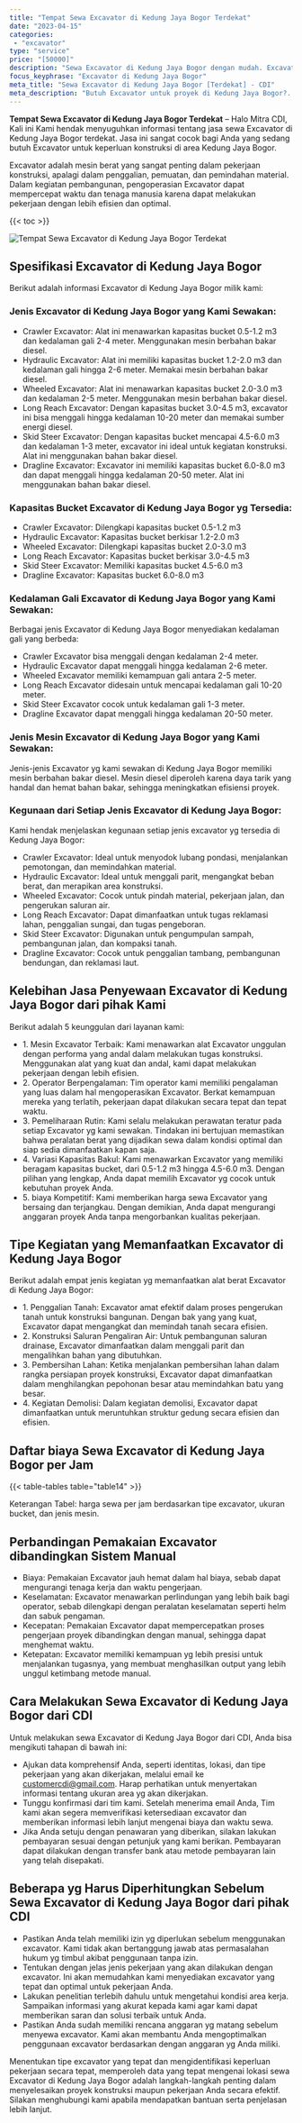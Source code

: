 ```yaml
---
title: "Tempat Sewa Excavator di Kedung Jaya Bogor Terdekat"
date: "2023-04-15"
categories:
 - "excavator"
type: "service"
price: "[50000]"
description: "Sewa Excavator di Kedung Jaya Bogor dengan mudah. Excavator menjadi pilihan utama kontraktor untuk menunjang kelancaran pekerjaan. Konsultasikan kebutuhan Anda."
focus_keyphrase: "Excavator di Kedung Jaya Bogor"
meta_title: "Sewa Excavator di Kedung Jaya Bogor [Terdekat] - CDI"
meta_description: "Butuh Excavator untuk proyek di Kedung Jaya Bogor?. Kami hadirkan Excavator berkualitas untuk menyelesaikan pekerjaan. Penawaran spesial minggu ini tersedia."
---
```


**Tempat Sewa Excavator di Kedung Jaya Bogor Terdekat** – Halo Mitra CDI, Kali ini Kami hendak menyuguhkan informasi tentang jasa sewa Excavator di Kedung Jaya Bogor terdekat. Jasa ini sangat cocok bagi Anda yang sedang butuh Excavator untuk keperluan konstruksi di area Kedung Jaya Bogor.

Excavator adalah mesin berat yang sangat penting dalam pekerjaan konstruksi, apalagi dalam penggalian, pemuatan, dan pemindahan material. Dalam kegiatan pembangunan, pengoperasian Excavator dapat mempercepat waktu dan tenaga manusia karena dapat melakukan pekerjaan dengan lebih efisien dan optimal.

{{< toc >}}

![Tempat Sewa Excavator di Kedung Jaya Bogor Terdekat](/images/excavator/excavator-19.jpg)

## Spesifikasi Excavator di Kedung Jaya Bogor

Berikut adalah informasi Excavator di Kedung Jaya Bogor milik kami:

### Jenis Excavator di Kedung Jaya Bogor yang Kami Sewakan:

*   Crawler Excavator: Alat ini menawarkan kapasitas bucket 0.5-1.2 m3 dan kedalaman gali 2-4 meter. Menggunakan mesin berbahan bakar diesel.
*   Hydraulic Excavator: Alat ini memiliki kapasitas bucket 1.2-2.0 m3 dan kedalaman gali hingga 2-6 meter. Memakai mesin berbahan bakar diesel.
*   Wheeled Excavator: Alat ini menawarkan kapasitas bucket 2.0-3.0 m3 dan kedalaman 2-5 meter. Menggunakan mesin berbahan bakar diesel.
*   Long Reach Excavator: Dengan kapasitas bucket 3.0-4.5 m3, excavator ini bisa menggali hingga kedalaman 10-20 meter dan memakai sumber energi diesel.
*   Skid Steer Excavator: Dengan kapasitas bucket mencapai 4.5-6.0 m3 dan kedalaman 1-3 meter, excavator ini ideal untuk kegiatan konstruksi. Alat ini menggunakan bahan bakar diesel.
*   Dragline Excavator: Excavator ini memiliki kapasitas bucket 6.0-8.0 m3 dan dapat menggali hingga kedalaman 20-50 meter. Alat ini menggunakan bahan bakar diesel.

### Kapasitas Bucket Excavator di Kedung Jaya Bogor yg Tersedia:

*   Crawler Excavator: Dilengkapi kapasitas bucket 0.5-1.2 m3
*   Hydraulic Excavator: Kapasitas bucket berkisar 1.2-2.0 m3
*   Wheeled Excavator: Dilengkapi kapasitas bucket 2.0-3.0 m3
*   Long Reach Excavator: Kapasitas bucket berkisar 3.0-4.5 m3
*   Skid Steer Excavator: Memiliki kapasitas bucket 4.5-6.0 m3
*   Dragline Excavator: Kapasitas bucket 6.0-8.0 m3

### Kedalaman Gali Excavator di Kedung Jaya Bogor yang Kami Sewakan:

Berbagai jenis Excavator di Kedung Jaya Bogor menyediakan kedalaman gali yang berbeda:

*   Crawler Excavator bisa menggali dengan kedalaman 2-4 meter.
*   Hydraulic Excavator dapat menggali hingga kedalaman 2-6 meter.
*   Wheeled Excavator memiliki kemampuan gali antara 2-5 meter.
*   Long Reach Excavator didesain untuk mencapai kedalaman gali 10-20 meter.
*   Skid Steer Excavator cocok untuk kedalaman gali 1-3 meter.
*   Dragline Excavator dapat menggali hingga kedalaman 20-50 meter.

### Jenis Mesin Excavator di Kedung Jaya Bogor yang Kami Sewakan:

Jenis-jenis Excavator yg kami sewakan di Kedung Jaya Bogor memiliki mesin berbahan bakar diesel. Mesin diesel diperoleh karena daya tarik yang handal dan hemat bahan bakar, sehingga meningkatkan efisiensi proyek.

### Kegunaan dari Setiap Jenis Excavator di Kedung Jaya Bogor:

Kami hendak menjelaskan kegunaan setiap jenis excavator yg tersedia di Kedung Jaya Bogor:

*   Crawler Excavator: Ideal untuk menyodok lubang pondasi, menjalankan pemotongan, dan memindahkan material.
*   Hydraulic Excavator: Ideal untuk menggali parit, mengangkat beban berat, dan merapikan area konstruksi.
*   Wheeled Excavator: Cocok untuk pindah material, pekerjaan jalan, dan pengerukan saluran air.
*   Long Reach Excavator: Dapat dimanfaatkan untuk tugas reklamasi lahan, penggalian sungai, dan tugas pengeboran.
*   Skid Steer Excavator: Digunakan untuk pengumpulan sampah, pembangunan jalan, dan kompaksi tanah.
*   Dragline Excavator: Cocok untuk penggalian tambang, pembangunan bendungan, dan reklamasi laut.

## Kelebihan Jasa Penyewaan Excavator di Kedung Jaya Bogor dari pihak Kami

Berikut adalah 5 keunggulan dari layanan kami:

*   1\. Mesin Excavator Terbaik: Kami menawarkan alat Excavator unggulan dengan performa yang andal dalam melakukan tugas konstruksi. Menggunakan alat yang kuat dan andal, kami dapat melakukan pekerjaan dengan lebih efisien.
*   2\. Operator Berpengalaman: Tim operator kami memiliki pengalaman yang luas dalam hal mengoperasikan Excavator. Berkat kemampuan mereka yang terlatih, pekerjaan dapat dilakukan secara tepat dan tepat waktu.
*   3\. Pemeliharaan Rutin: Kami selalu melakukan perawatan teratur pada setiap Excavator yg kami sewakan. Tindakan ini bertujuan memastikan bahwa peralatan berat yang dijadikan sewa dalam kondisi optimal dan siap sedia dimanfaatkan kapan saja.
*   4\. Variasi Kapasitas Bakul: Kami menawarkan Excavator yang memiliki beragam kapasitas bucket, dari 0.5-1.2 m3 hingga 4.5-6.0 m3. Dengan pilihan yang lengkap, Anda dapat memilih Excavator yg cocok untuk kebutuhan proyek Anda.
*   5\. biaya Kompetitif: Kami memberikan harga sewa Excavator yang bersaing dan terjangkau. Dengan demikian, Anda dapat mengurangi anggaran proyek Anda tanpa mengorbankan kualitas pekerjaan.

## Tipe Kegiatan yang Memanfaatkan Excavator di Kedung Jaya Bogor

Berikut adalah empat jenis kegiatan yg memanfaatkan alat berat Excavator di Kedung Jaya Bogor:

*   1\. Penggalian Tanah: Excavator amat efektif dalam proses pengerukan tanah untuk konstruksi bangunan. Dengan bak yang yang kuat, Excavator dapat mengangkat dan memindah tanah secara efisien.
*   2\. Konstruksi Saluran Pengaliran Air: Untuk pembangunan saluran drainase, Excavator dimanfaatkan dalam menggali parit dan mengalihkan bahan yang dibutuhkan.
*   3\. Pembersihan Lahan: Ketika menjalankan pembersihan lahan dalam rangka persiapan proyek konstruksi, Excavator dapat dimanfaatkan dalam menghilangkan pepohonan besar atau memindahkan batu yang besar.
*   4\. Kegiatan Demolisi: Dalam kegiatan demolisi, Excavator dapat dimanfaatkan untuk meruntuhkan struktur gedung secara efisien dan efisien.

## Daftar biaya Sewa Excavator di Kedung Jaya Bogor per Jam

{{< table-tables table="table14" >}}

Keterangan Tabel: harga sewa per jam berdasarkan tipe excavator, ukuran bucket, dan jenis mesin.

## Perbandingan Pemakaian Excavator dibandingkan Sistem Manual

*   Biaya: Pemakaian Excavator jauh hemat dalam hal biaya, sebab dapat mengurangi tenaga kerja dan waktu pengerjaan.
*   Keselamatan: Excavator menawarkan perlindungan yang lebih baik bagi operator, sebab dilengkapi dengan peralatan keselamatan seperti helm dan sabuk pengaman.
*   Kecepatan: Pemakaian Excavator dapat mempercepatkan proses pengerjaan proyek dibandingkan dengan manual, sehingga dapat menghemat waktu.
*   Ketepatan: Excavator memiliki kemampuan yg lebih presisi untuk menjalankan tugasnya, yang membuat menghasilkan output yang lebih unggul ketimbang metode manual.

## Cara Melakukan Sewa Excavator di Kedung Jaya Bogor dari CDI

Untuk melakukan sewa Excavator di Kedung Jaya Bogor dari CDI, Anda bisa mengikuti tahapan di bawah ini:

*   Ajukan data komprehensif Anda, seperti identitas, lokasi, dan tipe pekerjaan yang akan dikerjakan, melalui email ke customercdi@gmail.com. Harap perhatikan untuk menyertakan informasi tentang ukuran area yg akan dikerjakan.
*   Tunggu konfirmasi dari tim kami. Setelah menerima email Anda, Tim kami akan segera memverifikasi ketersediaan excavator dan memberikan informasi lebih lanjut mengenai biaya dan waktu sewa.
*   Jika Anda setuju dengan penawaran yang diberikan, silakan lakukan pembayaran sesuai dengan petunjuk yang kami berikan. Pembayaran dapat dilakukan dengan transfer bank atau metode pembayaran lain yang telah disepakati.

## Beberapa yg Harus Diperhitungkan Sebelum Sewa Excavator di Kedung Jaya Bogor dari pihak CDI

*   Pastikan Anda telah memiliki izin yg diperlukan sebelum menggunakan excavator. Kami tidak akan bertanggung jawab atas permasalahan hukum yg timbul akibat penggunaan tanpa izin.
*   Tentukan dengan jelas jenis pekerjaan yang akan dilakukan dengan excavator. Ini akan memudahkan kami menyediakan excavator yang tepat dan optimal untuk pekerjaan Anda.
*   Lakukan penelitian terlebih dahulu untuk mengetahui kondisi area kerja. Sampaikan informasi yang akurat kepada kami agar kami dapat memberikan saran dan solusi terbaik untuk Anda.
*   Pastikan Anda sudah memiliki rencana anggaran yg matang sebelum menyewa excavator. Kami akan membantu Anda mengoptimalkan penggunaan excavator berdasarkan dengan anggaran yg Anda miliki.

Menentukan tipe excavator yang tepat dan mengidentifikasi keperluan pekerjaan secara tepat, memperoleh data yang tepat mengenai lokasi sewa Excavator di Kedung Jaya Bogor adalah langkah-langkah penting dalam menyelesaikan proyek konstruksi maupun pekerjaan Anda secara efektif. Silakan menghubungi kami apabila mendapatkan bantuan serta penjelasan lebih lanjut.